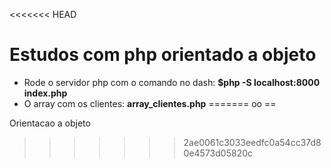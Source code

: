 <<<<<<< HEAD
# Estudos com php orientado a objeto

* Rode o servidor php com o comando no dash: **$php -S localhost:8000 index.php**
* O array com os clientes: **array_clientes.php**
=======
oo
==

Orientacao a objeto
>>>>>>> 2ae0061c3033eedfc0a54cc37d80e4573d05820c
